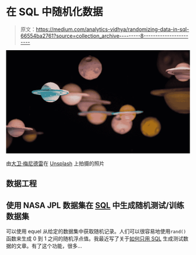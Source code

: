 # 在 SQL 中随机化数据

> 原文：<https://medium.com/analytics-vidhya/randomizing-data-in-sql-66554ba2761?source=collection_archive---------8----------------------->

![](img/e57cc9c4a3d6d7cd659e99575f93c37a.png)

由[大卫·梅尼德雷](https://unsplash.com/@cazault?utm_source=unsplash&utm_medium=referral&utm_content=creditCopyText)在 [Unsplash](https://unsplash.com/s/photos/planet?utm_source=unsplash&utm_medium=referral&utm_content=creditCopyText) 上拍摄的照片

## 数据工程

## 使用 NASA JPL 数据集在 [SQL](https://linktr.ee/kovid) 中生成随机测试/训练数据集

可以使用 equel 从给定的数据集中获取随机记录。人们可以很容易地使用`rand()`函数来生成 0 到 1 之间的随机浮点值。我最近写了关于[如何只用 SQL](https://towardsdatascience.com/generating-test-data-using-sql-2a1162f5ef16?source=your_stories_page---------------------------) 生成测试数据的文章。有了这个功能，很多…